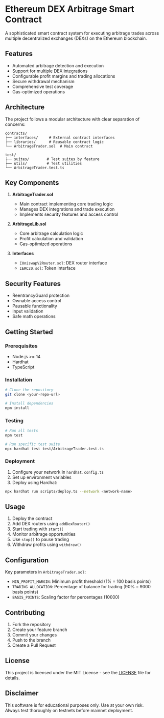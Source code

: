 # Ethereum DEX Arbitrage Smart Contract

A sophisticated smart contract system for executing arbitrage trades across multiple decentralized exchanges (DEXs) on the Ethereum blockchain.

## Features

- Automated arbitrage detection and execution
- Support for multiple DEX integrations
- Configurable profit margins and trading allocations
- Secure withdrawal mechanism
- Comprehensive test coverage
- Gas-optimized operations

## Architecture

The project follows a modular architecture with clear separation of concerns:

```
contracts/
├── interfaces/     # External contract interfaces
├── libraries/      # Reusable contract logic
└── ArbitrageTrader.sol  # Main contract

test/
├── suites/        # Test suites by feature
├── utils/         # Test utilities
└── ArbitrageTrader.test.ts
```

## Key Components

1. **ArbitrageTrader.sol**
   - Main contract implementing core trading logic
   - Manages DEX integrations and trade execution
   - Implements security features and access control

2. **ArbitrageLib.sol**
   - Core arbitrage calculation logic
   - Profit calculation and validation
   - Gas-optimized operations

3. **Interfaces**
   - `IUniswapV2Router.sol`: DEX router interface
   - `IERC20.sol`: Token interface

## Security Features

- ReentrancyGuard protection
- Ownable access control
- Pausable functionality
- Input validation
- Safe math operations

## Getting Started

### Prerequisites

- Node.js >= 14
- Hardhat
- TypeScript

### Installation

```bash
# Clone the repository
git clone <your-repo-url>

# Install dependencies
npm install
```

### Testing

```bash
# Run all tests
npm test

# Run specific test suite
npx hardhat test test/ArbitrageTrader.test.ts
```

### Deployment

1. Configure your network in `hardhat.config.ts`
2. Set up environment variables
3. Deploy using Hardhat:

```bash
npx hardhat run scripts/deploy.ts --network <network-name>
```

## Usage

1. Deploy the contract
2. Add DEX routers using `addDexRouter()`
3. Start trading with `start()`
4. Monitor arbitrage opportunities
5. Use `stop()` to pause trading
6. Withdraw profits using `withdraw()`

## Configuration

Key parameters in `ArbitrageTrader.sol`:

- `MIN_PROFIT_MARGIN`: Minimum profit threshold (1% = 100 basis points)
- `TRADING_ALLOCATION`: Percentage of balance for trading (90% = 9000 basis points)
- `BASIS_POINTS`: Scaling factor for percentages (10000)

## Contributing

1. Fork the repository
2. Create your feature branch
3. Commit your changes
4. Push to the branch
5. Create a Pull Request

## License

This project is licensed under the MIT License - see the [LICENSE](LICENSE) file for details.

## Disclaimer

This software is for educational purposes only. Use at your own risk. Always test thoroughly on testnets before mainnet deployment.
